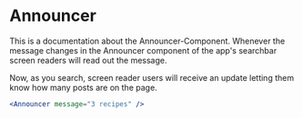 # Announcer

This is a documentation about the Announcer-Component. Whenever the message changes in the Announcer component of the app's searchbar screen readers will read out the message.

Now, as you search, screen reader users will receive an update letting them know how many posts are on the page.

```jsx
<Announcer message="3 recipes" />
```
